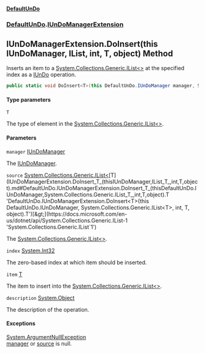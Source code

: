 #### [DefaultUnDo](DefaultUnDo.md 'DefaultUnDo')
### [DefaultUnDo](DefaultUnDo.md#DefaultUnDo 'DefaultUnDo').[IUnDoManagerExtension](IUnDoManagerExtension.md 'DefaultUnDo.IUnDoManagerExtension')

## IUnDoManagerExtension.DoInsert<T>(this IUnDoManager, IList<T>, int, T, object) Method

Inserts an item to a [System.Collections.Generic.IList&lt;&gt;](https://docs.microsoft.com/en-us/dotnet/api/System.Collections.Generic.IList-1 'System.Collections.Generic.IList`1') at the specified index as a [IUnDo](IUnDo.md 'DefaultUnDo.IUnDo') operation.

```csharp
public static void DoInsert<T>(this DefaultUnDo.IUnDoManager manager, System.Collections.Generic.IList<T> source, int index, T item, object? description=null);
```
#### Type parameters

<a name='DefaultUnDo.IUnDoManagerExtension.DoInsert_T_(thisDefaultUnDo.IUnDoManager,System.Collections.Generic.IList_T_,int,T,object).T'></a>

`T`

The type of element in the [System.Collections.Generic.IList&lt;&gt;](https://docs.microsoft.com/en-us/dotnet/api/System.Collections.Generic.IList-1 'System.Collections.Generic.IList`1').
#### Parameters

<a name='DefaultUnDo.IUnDoManagerExtension.DoInsert_T_(thisDefaultUnDo.IUnDoManager,System.Collections.Generic.IList_T_,int,T,object).manager'></a>

`manager` [IUnDoManager](IUnDoManager.md 'DefaultUnDo.IUnDoManager')

The [IUnDoManager](IUnDoManager.md 'DefaultUnDo.IUnDoManager').

<a name='DefaultUnDo.IUnDoManagerExtension.DoInsert_T_(thisDefaultUnDo.IUnDoManager,System.Collections.Generic.IList_T_,int,T,object).source'></a>

`source` [System.Collections.Generic.IList&lt;](https://docs.microsoft.com/en-us/dotnet/api/System.Collections.Generic.IList-1 'System.Collections.Generic.IList`1')[T](IUnDoManagerExtension.DoInsert_T_(thisIUnDoManager,IList_T_,int,T,object).md#DefaultUnDo.IUnDoManagerExtension.DoInsert_T_(thisDefaultUnDo.IUnDoManager,System.Collections.Generic.IList_T_,int,T,object).T 'DefaultUnDo.IUnDoManagerExtension.DoInsert<T>(this DefaultUnDo.IUnDoManager, System.Collections.Generic.IList<T>, int, T, object).T')[&gt;](https://docs.microsoft.com/en-us/dotnet/api/System.Collections.Generic.IList-1 'System.Collections.Generic.IList`1')

The [System.Collections.Generic.IList&lt;&gt;](https://docs.microsoft.com/en-us/dotnet/api/System.Collections.Generic.IList-1 'System.Collections.Generic.IList`1').

<a name='DefaultUnDo.IUnDoManagerExtension.DoInsert_T_(thisDefaultUnDo.IUnDoManager,System.Collections.Generic.IList_T_,int,T,object).index'></a>

`index` [System.Int32](https://docs.microsoft.com/en-us/dotnet/api/System.Int32 'System.Int32')

The zero-based index at which item should be inserted.

<a name='DefaultUnDo.IUnDoManagerExtension.DoInsert_T_(thisDefaultUnDo.IUnDoManager,System.Collections.Generic.IList_T_,int,T,object).item'></a>

`item` [T](IUnDoManagerExtension.DoInsert_T_(thisIUnDoManager,IList_T_,int,T,object).md#DefaultUnDo.IUnDoManagerExtension.DoInsert_T_(thisDefaultUnDo.IUnDoManager,System.Collections.Generic.IList_T_,int,T,object).T 'DefaultUnDo.IUnDoManagerExtension.DoInsert<T>(this DefaultUnDo.IUnDoManager, System.Collections.Generic.IList<T>, int, T, object).T')

The item to insert into the [System.Collections.Generic.IList&lt;&gt;](https://docs.microsoft.com/en-us/dotnet/api/System.Collections.Generic.IList-1 'System.Collections.Generic.IList`1').

<a name='DefaultUnDo.IUnDoManagerExtension.DoInsert_T_(thisDefaultUnDo.IUnDoManager,System.Collections.Generic.IList_T_,int,T,object).description'></a>

`description` [System.Object](https://docs.microsoft.com/en-us/dotnet/api/System.Object 'System.Object')

The description of the operation.

#### Exceptions

[System.ArgumentNullException](https://docs.microsoft.com/en-us/dotnet/api/System.ArgumentNullException 'System.ArgumentNullException')  
[manager](IUnDoManagerExtension.DoInsert_T_(thisIUnDoManager,IList_T_,int,T,object).md#DefaultUnDo.IUnDoManagerExtension.DoInsert_T_(thisDefaultUnDo.IUnDoManager,System.Collections.Generic.IList_T_,int,T,object).manager 'DefaultUnDo.IUnDoManagerExtension.DoInsert<T>(this DefaultUnDo.IUnDoManager, System.Collections.Generic.IList<T>, int, T, object).manager') or [source](IUnDoManagerExtension.DoInsert_T_(thisIUnDoManager,IList_T_,int,T,object).md#DefaultUnDo.IUnDoManagerExtension.DoInsert_T_(thisDefaultUnDo.IUnDoManager,System.Collections.Generic.IList_T_,int,T,object).source 'DefaultUnDo.IUnDoManagerExtension.DoInsert<T>(this DefaultUnDo.IUnDoManager, System.Collections.Generic.IList<T>, int, T, object).source') is null.
